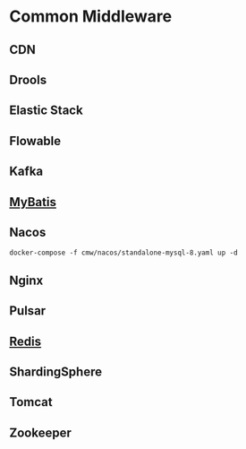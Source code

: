 # Common Middleware

## CDN
## Drools
## Elastic Stack
## Flowable
## Kafka
## [MyBatis](./mybatis.md)
## Nacos
```shell
docker-compose -f cmw/nacos/standalone-mysql-8.yaml up -d
```
## Nginx
## Pulsar
## [Redis](./redis/redis.md)
## ShardingSphere
## Tomcat
## Zookeeper
